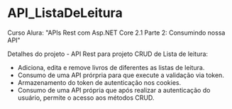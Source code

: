 # API_ListaDeLeitura
Curso Alura: "APIs Rest com Asp.NET Core 2.1 Parte 2: Consumindo nossa API"

Detalhes do projeto - API Rest para projeto CRUD de Lista de leitura:
  - Adiciona, edita e remove livros de diferentes as listas de leitura. 
  - Consumo de uma API prórpria para que execute a validação via token.
  - Armazenamento do token de autenticação nos cookies.
  - Consumo de uma API própria que após realizar a autenticação do usuário, permite o acesso aos métodos CRUD.
